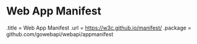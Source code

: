 # Web App Manifest

.title = Web App Manifest
.url = <https://w3c.github.io/manifest/>
.package = github.com/gowebapi/webapi/appmanifest
